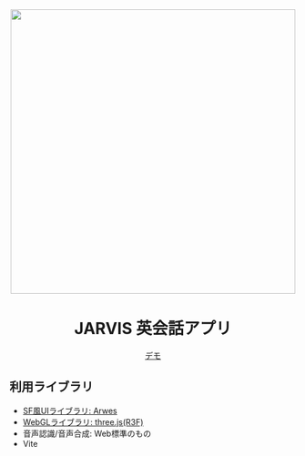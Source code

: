 <div align="center">

<img src="https://github.com/foasho/english-lesson/assets/57359515/12d9d30f-7471-4e13-98c4-774941c99f6e" width="500" />

# JARVIS 英会話アプリ

[デモ](https://english-lesson.vercel.app)

</div>

## 利用ライブラリ
- [SF風UIライブラリ: Arwes](https://arwes.dev/)
- [WebGLライブラリ: three.js(R3F)](https://docs.pmnd.rs/react-three-fiber/getting-started/introduction)
- 音声認識/音声合成: Web標準のもの
- Vite